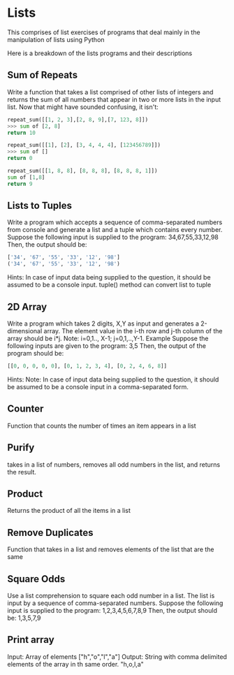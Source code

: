 # Lists

This comprises of list exercises of programs that deal mainly in the manipulation of lists using Python

Here is a breakdown of the lists programs and their descriptions

## Sum of Repeats

Write a function that takes a list comprised of other lists of integers and returns the sum of all numbers that appear in two or more lists in the input list. Now that might have sounded confusing, it isn't:

```python
repeat_sum([[1, 2, 3],[2, 8, 9],[7, 123, 8]])
>>> sum of [2, 8]
return 10

repeat_sum([[1], [2], [3, 4, 4, 4], [123456789]])
>>> sum of []
return 0

repeat_sum([[1, 8, 8], [8, 8, 8], [8, 8, 8, 1]])
sum of [1,8]
return 9
```

## Lists to Tuples

Write a program which accepts a sequence of comma-separated numbers from console and generate a list and a tuple which contains every number.
Suppose the following input is supplied to the program:
34,67,55,33,12,98
Then, the output should be:
```python
['34', '67', '55', '33', '12', '98']
('34', '67', '55', '33', '12', '98')
```
Hints:
In case of input data being supplied to the question, it should be assumed to be a console input.
tuple() method can convert list to tuple

## 2D Array

Write a program which takes 2 digits, X,Y as input and generates a 2-dimensional array. The element value in the i-th row and j-th column of the array should be i*j.
Note: i=0,1.., X-1; j=0,1,..,Y-1.
Example
Suppose the following inputs are given to the program:
3,5
Then, the output of the program should be:
```python
[[0, 0, 0, 0, 0], [0, 1, 2, 3, 4], [0, 2, 4, 6, 8]] 
```

Hints:
Note: In case of input data being supplied to the question, it should be assumed to be a console input in a comma-separated form.

## Counter

Function that counts the number of times an item appears in a list

## Purify

takes in a list of numbers, removes all odd numbers in the list, and returns the result.

## Product

Returns the product of all the items in a list

## Remove Duplicates

Function that takes in a list and removes elements of the list that are the same

## Square Odds

Use a list comprehension to square each odd number in a list. The list is input by a sequence of comma-separated numbers.
Suppose the following input is supplied to the program:
1,2,3,4,5,6,7,8,9
Then, the output should be:
1,3,5,7,9

## Print array

Input: Array of elements
["h","o","l","a"]
Output: String with comma delimited elements of the array in th same order.
"h,o,l,a"

